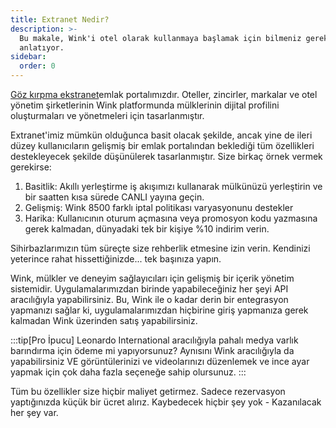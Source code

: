 ```yaml
---
title: Extranet Nedir?
description: >-
  Bu makale, Wink'i otel olarak kullanmaya başlamak için bilmeniz gerekenleri
  anlatıyor.
sidebar:
  order: 0
---
```

[Göz kırpma ekstranet](https://extranet.wink.travel)emlak portalımızdır. Oteller, zincirler, markalar ve otel yönetim şirketlerinin Wink platformunda mülklerinin dijital profilini oluşturmaları ve yönetmeleri için tasarlanmıştır.

Extranet'imiz mümkün olduğunca basit olacak şekilde, ancak yine de ileri düzey kullanıcıların gelişmiş bir emlak portalından beklediği tüm özellikleri destekleyecek şekilde düşünülerek tasarlanmıştır. Size birkaç örnek vermek gerekirse:

1. Basitlik: Akıllı yerleştirme iş akışımızı kullanarak mülkünüzü yerleştirin ve bir saatten kısa sürede CANLI yayına geçin.
2. Gelişmiş: Wink 8500 farklı iptal politikası varyasyonunu destekler
3. Harika: Kullanıcının oturum açmasına veya promosyon kodu yazmasına gerek kalmadan, dünyadaki tek bir kişiye %10 indirim verin.

Sihirbazlarımızın tüm süreçte size rehberlik etmesine izin verin. Kendinizi yeterince rahat hissettiğinizde... tek başınıza yapın.

Wink, mülkler ve deneyim sağlayıcıları için gelişmiş bir içerik yönetim sistemidir. Uygulamalarımızdan birinde yapabileceğiniz her şeyi API aracılığıyla yapabilirsiniz. Bu, Wink ile o kadar derin bir entegrasyon yapmanızı sağlar ki, uygulamalarımızdan hiçbirine giriş yapmanıza gerek kalmadan Wink üzerinden satış yapabilirsiniz.

:::tip\[Pro İpucu]
Leonardo International aracılığıyla pahalı medya varlık barındırma için ödeme mi yapıyorsunuz? Aynısını Wink aracılığıyla da yapabilirsiniz VE görüntülerinizi ve videolarınızı düzenlemek ve ince ayar yapmak için çok daha fazla seçeneğe sahip olursunuz.
:::

Tüm bu özellikler size hiçbir maliyet getirmez. Sadece rezervasyon yaptığınızda küçük bir ücret alırız. Kaybedecek hiçbir şey yok - Kazanılacak her şey var.

